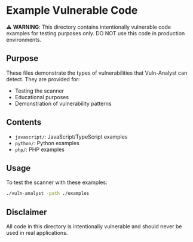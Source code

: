 # Example Vulnerable Code

⚠️ **WARNING**: This directory contains intentionally vulnerable code examples for testing purposes only. 
DO NOT use this code in production environments.

## Purpose
These files demonstrate the types of vulnerabilities that Vuln-Analyst can detect.
They are provided for:
- Testing the scanner
- Educational purposes
- Demonstration of vulnerability patterns

## Contents
- `javascript/`: JavaScript/TypeScript examples
- `python/`: Python examples
- `php/`: PHP examples

## Usage
To test the scanner with these examples:

```bash
./vuln-analyst -path ./examples
```

## Disclaimer
All code in this directory is intentionally vulnerable and should never be used in real applications.